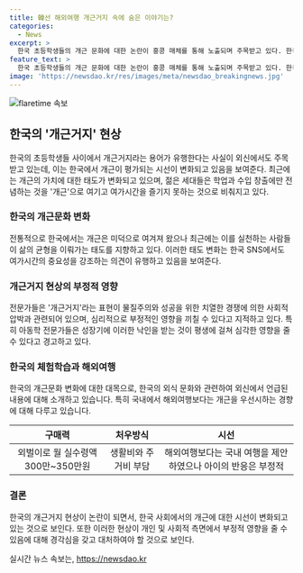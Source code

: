 ```yaml
---
title: 韓선 해외여행 개근거지 속에 숨은 이야기는?
categories:
  - News
excerpt: >
  한국 초등학생들의 개근 문화에 대한 논란이 홍콩 매체를 통해 노출되며 주목받고 있다. 한국의 개근에 대한 태도 변화와 관련하여 사례를 소개하며, 학부모의 경제적 어려움과 아이들의 해외여행 욕구 사이에서의 갈등을 다룬 이 기사는 화제를 모으고 있다. 전문가들은 이러한 개근거지 문화가 사회적 압박과 부정적 영향을 끼칠 수 있다며 우려를 표현하고 있다. 이러한 논란은 한국의 청소년들에게 평생 영향을 미칠 수 있는 문제로 떠올려지고 있다.
feature_text: >
  한국 초등학생들의 개근 문화에 대한 논란이 홍콩 매체를 통해 노출되며 주목받고 있다. 한국의 개근에 대한 태도 변화와 관련하여 사례를 소개하며, 학부모의 경제적 어려움과 아이들의 해외여행 욕구 사이에서의 갈등을 다룬 이 기사는 화제를 모으고 있다. 전문가들은 이러한 개근거지 문화가 사회적 압박과 부정적 영향을 끼칠 수 있다며 우려를 표현하고 있다. 이러한 논란은 한국의 청소년들에게 평생 영향을 미칠 수 있는 문제로 떠올려지고 있다.
image: 'https://newsdao.kr/res/images/meta/newsdao_breakingnews.jpg'
---
```


<p><img src="https://newsdao.kr/res/images/meta/newsdao_breakingnews.jpg" alt="flaretime 속보" /></p>

<h2 data-ke-size="size26">한국의 '개근거지' 현상</h2>

<p data-ke-size="size16">한국의 초등학생들 사이에서 개근거지라는 용어가 유행한다는 사실이 외신에서도 주목받고 있는데, 이는 한국에서 개근이 평가되는 시선이 변화되고 있음을 보여준다. 최근에는 개근의 가치에 대한 태도가 변화되고 있으며, 젊은 세대들은 학업과 수입 창출에만 전념하는 것을 '개근'으로 여기고 여가시간을 즐기지 못하는 것으로 비춰지고 있다.</p>

<h3 data-ke-size="size24">한국의 개근문화 변화</h3>

<p data-ke-size="size16">전통적으로 한국에서는 개근은 미덕으로 여겨져 왔으나 최근에는 이를 실천하는 사람들이 삶의 균형을 이뤄가는 태도를 지향하고 있다. 이러한 태도 변화는 한국 SNS에서도 여가시간의 중요성을 강조하는 의견이 유행하고 있음을 보여준다.</p>

<h3 data-ke-size="size24">개근거지 현상의 부정적 영향</h3>

<p data-ke-size="size16">전문가들은 '개근거지'라는 표현이 물질주의와 성공을 위한 치열한 경쟁에 의한 사회적 압박과 관련되어 있으며, 심리적으로 부정적인 영향을 끼칠 수 있다고 지적하고 있다. 특히 아동학 전문가들은 성장기에 이러한 낙인을 받는 것이 평생에 걸쳐 심각한 영향을 줄 수 있다고 경고하고 있다.</p>

<h3 data-ke-size="size24">한국의 체험학습과 해외여행</h3>

<p data-ke-size="size16">한국의 개근문화 변화에 대한 대목으로, 한국의 외식 문화와 관련하여 외신에서 언급된 내용에 대해 소개하고 있습니다. 특히 국내에서 해외여행보다는 개근을 우선시하는 경향에 대해 다루고 있습니다.</p>

<table>
    <thead>
        <tr>
            <th style="text-align: center;">구매력</th>
            <th style="text-align: center;">처우방식</th>
            <th style="text-align: center;">시선</th>
        </tr>
    </thead>
    <tbody>
        <tr>
            <td style="text-align: center;">외벌이로 월 실수령액 300만~350만원</td>
            <td style="text-align: center;">생활비와 주거비 부담</td>
            <td style="text-align: center;">해외여행보다는 국내 여행을 제안하였으나 아이의 반응은 부정적</td>
        </tr>
    </tbody>
</table>

<h3 data-ke-size="size24">결론</h3>

<p data-ke-size="size16">한국의 개근거지 현상이 논란이 되면서, 한국 사회에서의 개근에 대한 시선이 변화되고 있는 것으로 보인다. 또한 이러한 현상이 개인 및 사회적 측면에서 부정적 영향을 줄 수 있음에 대해 경각심을 갖고 대처하여야 할 것으로 보인다.</p>
실시간 뉴스 속보는, <a href="https://newsdao.kr" rel="dofollow">https://newsdao.kr</a>


